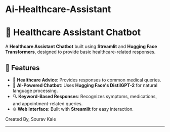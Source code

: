 # Ai-Healthcare-Assistant

# 🏥 Healthcare Assistant Chatbot

A **Healthcare Assistant Chatbot** built using **Streamlit** and **Hugging Face Transformers**, designed to provide basic healthcare-related responses.

## 🚀 Features
- 🏥 **Healthcare Advice**: Provides responses to common medical queries.  
- 🤖 **AI-Powered Chatbot**: Uses **Hugging Face's DistilGPT-2** for natural language processing.  
- 🔍 **Keyword-Based Responses**: Recognizes symptoms, medications, and appointment-related queries.  
- 🌐 **Web Interface**: Built with **Streamlit** for easy interaction.

Created By,
Sourav Kale

---
